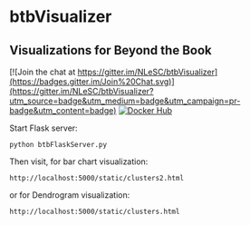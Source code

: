 # btbVisualizer
## Visualizations for Beyond the Book

[![Join the chat at https://gitter.im/NLeSC/btbVisualizer](https://badges.gitter.im/Join%20Chat.svg)](https://gitter.im/NLeSC/btbVisualizer?utm_source=badge&utm_medium=badge&utm_campaign=pr-badge&utm_content=badge)
[![Docker Hub](https://img.shields.io/badge/docker-ready-blue.svg)](https://registry.hub.docker.com/u/mkuzak/btbserver/)

Start Flask server:

```
python btbFlaskServer.py
```

Then visit, for bar chart visualization:

```
http://localhost:5000/static/clusters2.html
```

or for Dendrogram visualization:

```
http://localhost:5000/static/clusters.html
```

